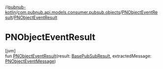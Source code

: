 //[pubnub-kotlin](../../../index.md)/[com.pubnub.api.models.consumer.pubsub.objects](../index.md)/[PNObjectEventResult](index.md)/[PNObjectEventResult](-p-n-object-event-result.md)

# PNObjectEventResult

[jvm]\
fun [PNObjectEventResult](-p-n-object-event-result.md)(result: [BasePubSubResult](../../com.pubnub.api.models.consumer.pubsub/-base-pub-sub-result/index.md), extractedMessage: [PNObjectEventMessage](../-p-n-object-event-message/index.md))

